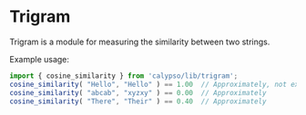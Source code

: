 # Trigram

Trigram is a module for measuring the similarity between two strings.

Example usage:

```js
import { cosine_similarity } from 'calypso/lib/trigram';
cosine_similarity( "Hello", "Hello" ) == 1.00  // Approximately, not exactly; floating point
cosine_similarity( "abcab", "xyzxy" ) == 0.00  // Approximately
cosine_similarity( "There", "Their" ) == 0.40  // Approximately
```
